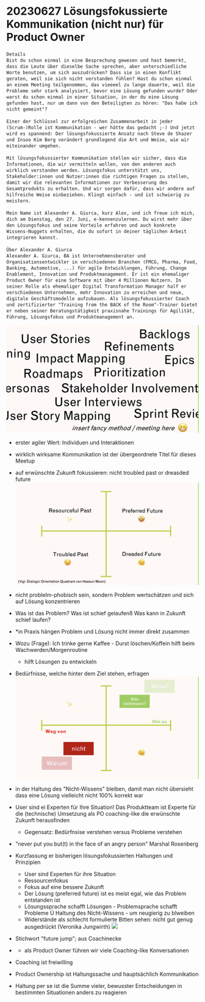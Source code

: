 # 20230627 Lösungsfokussierte Kommunikation (nicht nur) für Product Owner

```
Details
Bist du schon einmal in eine Besprechung gewesen und hast bemerkt, dass die Leute über dieselbe Sache sprechen, aber unterschiedliche Worte benutzen, um sich auszudrücken? Dass sie in einen Konflikt geraten, weil sie sich nicht verstanden fühlen? Hast du schon einmal an einem Meeting teilgenommen, das vieeeel zu lange dauerte, weil die Probleme sehr stark analysiert, bevor eine Lösung gefunden wurde? Oder warst du schon einmal in einer Situation, in der du eine Lösung gefunden hast, nur um dann von den Beteiligten zu hören: "Das habe ich nicht gemeint"?

Einer der Schlüssel zur erfolgreichen Zusammenarbeit in jeder (Scrum-)Rolle ist Kommunikation - wer hätte das gedacht ;-) Und jetzt wird es spannend: Der lösungsfokussierte Ansatz nach Steve de Shazer und Insoo Kim Berg verändert grundlegend die Art und Weise, wie wir miteinander umgehen.

Mit lösungsfokussierter Kommunikation stellen wir sicher, dass die Informationen, die wir vermitteln wollen, von den anderen auch wirklich verstanden werden. Lösungsfokus unterstützt uns, Stakeholder:innen und Nutzer:innen die richtigen Fragen zu stellen, damit wir die relevanten Informationen zur Verbesserung des Gesamtprodukts zu erhalten. Und wir sorgen dafür, dass wir andere auf hilfreiche Weise einbeziehen. Klingt einfach - und ist schwierig zu meistern.

Mein Name ist Alexander A. Giurca, kurz Alex, und ich freue ich mich, dich am Dienstag, den 27. Juni, e-kennenzulernen. Du wirst mehr über den Lösungsfokus und seine Vorteile erfahren und auch konkrete Wissens-Nuggets erhalten, die du sofort in deiner täglichen Arbeit integrieren kannst.

Über Alexander A. Giurca
Alexander A. Giurca, BA ist Unternehmensberater und Organisationsentwickler in verschiedenen Branchen (FMCG, Pharma, Food, Banking, Automotive, ...) für agile Entwicklungen, Führung, Change Enablement, Innovation und Produktmanagement. Er ist ein ehemaliger Product Owner für eine Software mit über 4 Millionen Nutzern. In seiner Rolle als ehemaliger Digital Transformation Manager half er verschiedenen Unternehmen, mehr Innovation zu erreichen und neue, digitale Geschäftsmodelle aufzubauen. Als lösungsfokussierter Coach und zertifizierter "Training from the BACK of the Room"-Trainer bietet er neben seiner Beratungstätigkeit praxisnahe Trainings für Agilität, Führung, Lösungsfokus und Produktmanagement an.
```

![](img00.png)
* erster agiler Wert: Individuen und Interaktionen
* wirklich wirksame Kommunikation ist der übergeordnete Titel für dieses Meetup
* auf erwünschte Zukunft fokussieren: nicht troubled past or dreasded future
![](img01.png)
* nicht problelm-phobisch sein, sondern Problem wertschätzen und sich auf Lösung konzentrieren
* Was ist das Problem? Was ist schief gelaufenß Was kann in Zukunft schief laufen?
* *in Praxis hängen Problem und Lösung nicht immer direkt zusammen
* Wozu (Frage): Ich trinke gerne Kaffee - Durst löschen/Koffein hilft beim Wachwerden/Morgenroutine
  * hilft Lösungen zu entwickeln
 * Bedürfnisse, welche hinter dem Ziel stehen, erfragen
 ![](img02.png)
* in der Haltung des "Nicht-Wissens" bleiben, damit man nicht übersieht dass eine Lösung vielleicht nicht 100% korrekt war
* User sind ei Experten für Ihre Situation! Das Produktteam ist Experte für die (technische) Umsetzung
  als PO coaching-like die erwünschte Zukunft herausfinden
   * Gegensatz: Bedürfnsise verstehen versus Probleme verstehen
* "never put you but(t) in the face of an angry person" Marshal Rosenberg
* Kurzfassung er bisherigen lösungsfokussierten Haltungen und Prinzipien
  * User sind Experten für ihre Situation
  * Ressourcenfokus
  * Fokus auf eine bessere Zukunft
  * Der Lösung (preferred future) ist es meist egal, wie das Problem entstanden ist
  * Lösungssprache schafft Lösungen - Problemsprache schafft Probleme
  Ü Haltung des Nicht-Wissens - um neugierig zu blweiben
  * Widerstände als schlecht formulierte Bitten sehen: nicht gut genug ausgedrückt (Veronika Jungwirth)
![](img03,png)
* Stichwort "future jump"; aus Coachinecke
* * als Product Owner führen wir viele Coaching-like Konversationen

* Coaching ist freiwilling
* Product Ownership ist Haltungssache und hauptsächlich Kommunikation
* Haltung per se ist die Summe vieler, bewusster Entscheidungen in bestimmten Situationen anders zu reagieren

